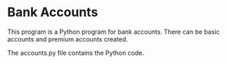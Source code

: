 # Bank Accounts

This program is a Python program for bank accounts. There can be basic accounts and premium accounts created.

The accounts.py file contains the Python code.
